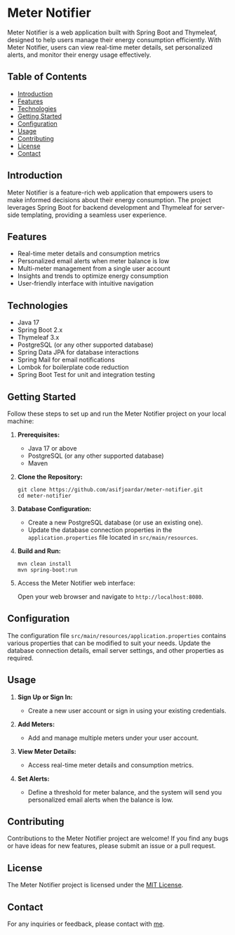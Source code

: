 # Meter Notifier

Meter Notifier is a web application built with Spring Boot and Thymeleaf, designed to help users manage their energy consumption efficiently. With Meter Notifier, users can view real-time meter details, set personalized alerts, and monitor their energy usage effectively.

## Table of Contents

- [Introduction](#introduction)
- [Features](#features)
- [Technologies](#technologies)
- [Getting Started](#getting-started)
- [Configuration](#configuration)
- [Usage](#usage)
- [Contributing](#contributing)
- [License](#license)
- [Contact](#contact)

## Introduction

Meter Notifier is a feature-rich web application that empowers users to make informed decisions about their energy consumption. The project leverages Spring Boot for backend development and Thymeleaf for server-side templating, providing a seamless user experience.

## Features

- Real-time meter details and consumption metrics
- Personalized email alerts when meter balance is low
- Multi-meter management from a single user account
- Insights and trends to optimize energy consumption
- User-friendly interface with intuitive navigation

## Technologies

- Java 17
- Spring Boot 2.x
- Thymeleaf 3.x
- PostgreSQL (or any other supported database)
- Spring Data JPA for database interactions
- Spring Mail for email notifications
- Lombok for boilerplate code reduction
- Spring Boot Test for unit and integration testing


## Getting Started

Follow these steps to set up and run the Meter Notifier project on your local machine:

1. **Prerequisites:**

   - Java 17 or above
   - PostgreSQL (or any other supported database)
   - Maven

2. **Clone the Repository:**

   ```shell
   git clone https://github.com/asifjoardar/meter-notifier.git
   cd meter-notifier
   ```

3. **Database Configuration:**

    - Create a new PostgreSQL database (or use an existing one).
    - Update the database connection properties in the `application.properties` file located in `src/main/resources`.

4. **Build and Run:**

   ```shell
   mvn clean install
   mvn spring-boot:run
   ```

5. Access the Meter Notifier web interface:

   Open your web browser and navigate to `http://localhost:8080`.

## Configuration

The configuration file `src/main/resources/application.properties` contains various properties that can be modified to suit your needs. Update the database connection details, email server settings, and other properties as required.

## Usage

1. **Sign Up or Sign In:**

    - Create a new user account or sign in using your existing credentials.

2. **Add Meters:**

    - Add and manage multiple meters under your user account.

3. **View Meter Details:**

    - Access real-time meter details and consumption metrics.

4. **Set Alerts:**

    - Define a threshold for meter balance, and the system will send you personalized email alerts when the balance is low.

## Contributing

Contributions to the Meter Notifier project are welcome! If you find any bugs or have ideas for new features, please submit an issue or a pull request.

## License

The Meter Notifier project is licensed under the [MIT License](LICENSE).

## Contact

For any inquiries or feedback, please contact with [me](mailto:mdasifjoardar@gmail.com).